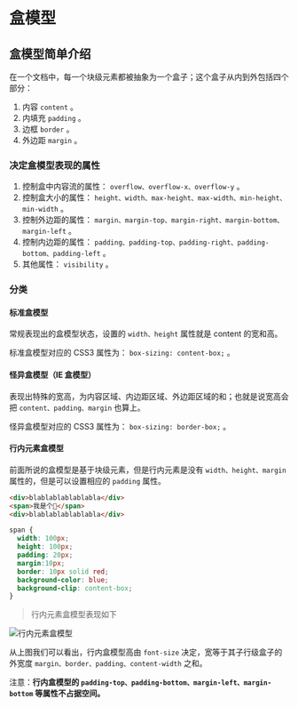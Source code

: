 # 盒模型

## 盒模型简单介绍

在一个文档中，每一个块级元素都被抽象为一个盒子；这个盒子从内到外包括四个部分：

1. 内容 `content` 。
2. 内填充 `padding` 。
3. 边框 `border` 。
4. 外边距 `margin` 。

### 决定盒模型表现的属性

1. 控制盒中内容流的属性： `overflow、overflow-x、overflow-y` 。
2. 控制盒大小的属性： `height、width、max-height、max-width、min-height、min-width` 。
3. 控制外边距的属性： `margin、margin-top、margin-right、margin-bottom、margin-left` 。
4. 控制内边距的属性： `padding、padding-top、padding-right、padding-bottom、padding-left` 。
5. 其他属性： `visibility` 。

### 分类

#### 标准盒模型

常规表现出的盒模型状态，设置的 `width、height` 属性就是 content 的宽和高。

标准盒模型对应的 CSS3 属性为： `box-sizing: content-box;` 。

#### 怪异盒模型（IE 盒模型）

表现出特殊的宽高，为内容区域、内边距区域、外边距区域的和；也就是说宽高会把 `content、padding、margin` 也算上。

怪异盒模型对应的 CSS3 属性为： `box-sizing: border-box;` 。

#### 行内元素盒模型

前面所说的盒模型是基于块级元素，但是行内元素是没有 `width、height、margin` 属性的，但是可以设置相应的 `padding` 属性。

```html
<div>blablablablablabla</div>
<span>我是个🌰</span>
<div>blablablablablabla</div>
```

```css
span {
  width: 100px;
  height: 100px;
  padding: 20px;
  margin:10px;
  border: 10px solid red;
  background-color: blue;
  background-clip: content-box;
}
```

>行内元素盒模型表现如下

![行内元素盒模型](http://ww1.sinaimg.cn/large/ecbd3051gy1g6lb3eimnpj20dl05r746.jpg)

从上图我们可以看出，行内盒模型高由 `font-size` 决定，宽等于其子行级盒子的外宽度 `margin、border、padding、content-width` 之和。

注意：**行内盒模型的 `padding-top、padding-bottom、margin-left、margin-bottom` 等属性不占据空间。**

